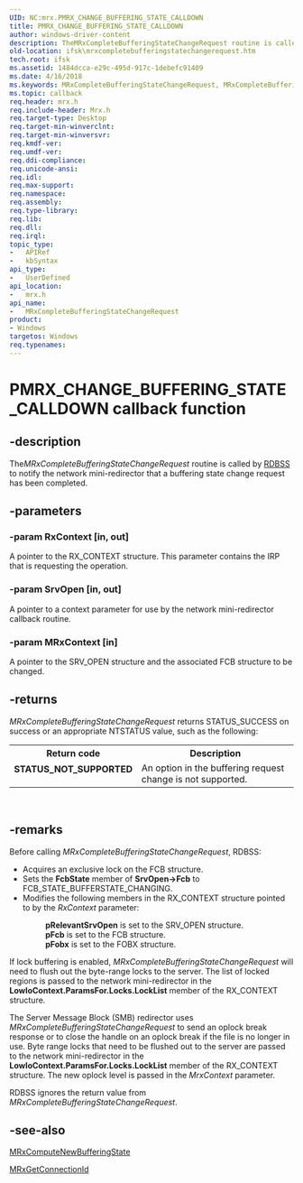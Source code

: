 ```yaml
---
UID: NC:mrx.PMRX_CHANGE_BUFFERING_STATE_CALLDOWN
title: PMRX_CHANGE_BUFFERING_STATE_CALLDOWN
author: windows-driver-content
description: TheMRxCompleteBufferingStateChangeRequest routine is called by RDBSS to notify the network mini-redirector that a buffering state change request has been completed.
old-location: ifsk\mrxcompletebufferingstatechangerequest.htm
tech.root: ifsk
ms.assetid: 1484dcca-e29c-495d-917c-1debefc91409
ms.date: 4/16/2018
ms.keywords: MRxCompleteBufferingStateChangeRequest, MRxCompleteBufferingStateChangeRequest routine [Installable File System Drivers], PMRX_CHANGE_BUFFERING_STATE_CALLDOWN, ifsk.mrxcompletebufferingstatechangerequest, mrx/MRxCompleteBufferingStateChangeRequest, mrxref_5ac31893-1998-454a-a0c9-07d32e60d8db.xml
ms.topic: callback
req.header: mrx.h
req.include-header: Mrx.h
req.target-type: Desktop
req.target-min-winverclnt: 
req.target-min-winversvr: 
req.kmdf-ver: 
req.umdf-ver: 
req.ddi-compliance: 
req.unicode-ansi: 
req.idl: 
req.max-support: 
req.namespace: 
req.assembly: 
req.type-library: 
req.lib: 
req.dll: 
req.irql: 
topic_type:
-	APIRef
-	kbSyntax
api_type:
-	UserDefined
api_location:
-	mrx.h
api_name:
-	MRxCompleteBufferingStateChangeRequest
product:
- Windows
targetos: Windows
req.typenames: 
---
```


# PMRX_CHANGE_BUFFERING_STATE_CALLDOWN callback function


## -description


The<i>MRxCompleteBufferingStateChangeRequest</i> routine is called by <a href="https://docs.microsoft.com/windows-hardware/drivers/ifs/the-rdbss-driver-and-library">RDBSS</a> to notify the network mini-redirector that a buffering state change request has been completed. 


## -parameters




### -param RxContext [in, out]

A pointer to the RX_CONTEXT structure. This parameter contains the IRP that is requesting the operation.


### -param SrvOpen [in, out]

A pointer to a context parameter for use by the network mini-redirector callback routine.


### -param MRxContext [in]

A pointer to the SRV_OPEN structure and the associated FCB structure to be changed.


## -returns



<i>MRxCompleteBufferingStateChangeRequest</i> returns STATUS_SUCCESS on success or an appropriate NTSTATUS value, such as the following: 

<table>
<tr>
<th>Return code</th>
<th>Description</th>
</tr>
<tr>
<td width="40%">
<dl>
<dt><b>STATUS_NOT_SUPPORTED</b></dt>
</dl>
</td>
<td width="60%">
An option in the  buffering request change is not supported. 

</td>
</tr>
</table>
 




## -remarks



Before calling <i>MRxCompleteBufferingStateChangeRequest</i>, RDBSS:

<ul>
<li>
Acquires an exclusive lock on the FCB structure. 

</li>
<li>
Sets the <b>FcbState</b> member of <b>SrvOpen-&gt;Fcb</b> to FCB_STATE_BUFFERSTATE_CHANGING. 

</li>
<li>
Modifies the following members in the RX_CONTEXT structure pointed to by the <i>RxContext</i> parameter:<dl>
<dd>
<b>pRelevantSrvOpen</b> is set to the SRV_OPEN structure.

</dd>
<dd>
<b>pFcb</b> is set to the FCB structure.

</dd>
<dd>
<b>pFobx</b> is set to the FOBX structure.

</dd>
</dl>


</li>
</ul>
If lock buffering is enabled, <i>MRxCompleteBufferingStateChangeRequest</i> will need to flush out the byte-range locks to the server. The list of locked regions is passed to the network mini-redirector in the <b>LowIoContext.ParamsFor.Locks.LockList</b> member of the RX_CONTEXT structure.

The Server Message Block (SMB) redirector uses <i>MRxCompleteBufferingStateChangeRequest</i> to send an oplock break response or to close the handle on an oplock break if the file is no longer in use. Byte range locks that need to be flushed out to the server are passed to the network mini-redirector in the <b>LowIoContext.ParamsFor.Locks.LockList</b> member of the RX_CONTEXT structure. The new oplock level is passed in the <i>MrxContext</i> parameter.

RDBSS ignores the return value from <i>MRxCompleteBufferingStateChangeRequest</i>. 




## -see-also




<a href="https://msdn.microsoft.com/library/windows/hardware/ff549856">MRxComputeNewBufferingState</a>



<a href="https://msdn.microsoft.com/library/windows/hardware/ff550687">MRxGetConnectionId</a>
 

 

